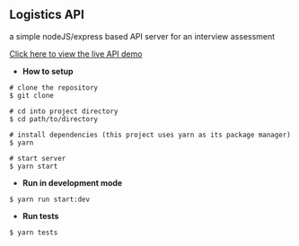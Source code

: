 ## Logistics API

a simple nodeJS/express based API server for an interview assessment

[Click here to view the live API demo](https://ancient-ocean-41016.herokuapp.com/ )

- <b>How to setup</b>
```
# clone the repository
$ git clone 
```
```
# cd into project directory
$ cd path/to/directory
```
```
# install dependencies (this project uses yarn as its package manager)
$ yarn
```
```
# start server
$ yarn start
```

- <b>Run in development mode</b>
```
$ yarn run start:dev
```
- <b>Run tests</b>
```
$ yarn tests
```


